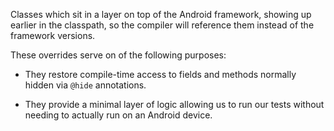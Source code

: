 Classes which sit in a layer on top of the Android framework, showing up
earlier in the classpath, so the compiler will reference them instead of the
framework versions.

These overrides serve on of the following purposes:

* They restore compile-time access to fields and methods normally hidden via
  `@hide` annotations.

* They provide a minimal layer of logic allowing us to run our tests without
  needing to actually run on an Android device.

